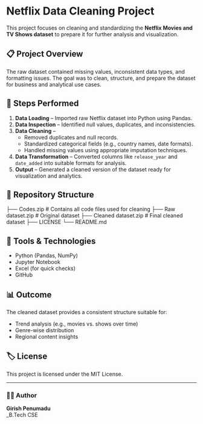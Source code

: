 # Netflix Data Cleaning Project

This project focuses on cleaning and standardizing the **Netflix Movies and TV Shows dataset** to prepare it for further analysis and visualization.

## 📋 Project Overview
The raw dataset contained missing values, inconsistent data types, and formatting issues. The goal was to clean, structure, and prepare the dataset for business and analytical use cases.

## 🧹 Steps Performed
1. **Data Loading** – Imported raw Netflix dataset into Python using Pandas.
2. **Data Inspection** – Identified null values, duplicates, and inconsistencies.
3. **Data Cleaning** – 
   - Removed duplicates and null records.  
   - Standardized categorical fields (e.g., country names, date formats).  
   - Handled missing values using appropriate imputation techniques.
4. **Data Transformation** – Converted columns like `release_year` and `date_added` into suitable formats for analysis.
5. **Output** – Generated a cleaned version of the dataset ready for visualization and analytics.

## 📁 Repository Structure
├── Codes.zip # Contains all code files used for cleaning
├── Raw dataset.zip # Original dataset
├── Cleaned dataset.zip # Final cleaned dataset
├── LICENSE
└── README.md

## 🧠 Tools & Technologies
- Python (Pandas, NumPy)
- Jupyter Notebook
- Excel (for quick checks)
- GitHub

## 📊 Outcome
The cleaned dataset provides a consistent structure suitable for:
- Trend analysis (e.g., movies vs. shows over time)
- Genre-wise distribution
- Regional content insights

## 🏷️ License
This project is licensed under the MIT License.

---

### 👨‍💻 Author
**Girish Penumadu**  
_B.Tech CSE 
